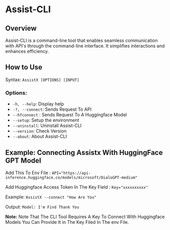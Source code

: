 <h1>Assist-CLI</h1>
<h2>Overview</h2>
<p>Assist-CLI is a command-line tool that enables seamless communication with API's through the command-line interface. It simplifies interactions and enhances efficiency.</p>

<h2>How to Use</h2>
<p>Syntax: <code>AssistX [OPTIONS] [INPUT]</code></p>
<h3>Options:</h3>
<ul>
    <li><code>-h, --help</code>: Display help</li>
    <li><code>-?, --connect</code>: Sends Request To API</li>
    <li><code>--hfconnect</code> : Sends Request To A Huggingface Model</li>
    <li><code>--setup</code>: Setup the environment</li>
    <li><code>--uninstall</code>: Uninstall Assist-CLI</li>
    <li><code>--version</code>: Check Version</li>
    <li><code>--about</code>: About Assist-CLI</li>
</ul>
<h2>Example: Connecting Assistx With HuggingFace GPT Model</h2>
<p>Add This To Env File : <code>API="https://api-inference.huggingface.co/models/microsoft/DialoGPT-medium"</code></p>
<p>Add Huggingface Access Token In The Key Field : <code>Key="xxxxxxxxxx"</code></p>
<p>Example: <code>AssistX --connect "How Are You"</code></p>
<p>Output: <code>Model: I'm Find Thank You </code></p>

<p><strong>Note:</strong> Note That The CLI Tool Requires A Key To Connect With Huggingface Models You Can Provide It in The Key Filed In The env File.</p>

</body>
</html>
